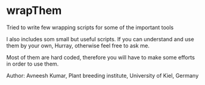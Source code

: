 # wrapThem
Tried to write few wrapping scripts for some of the important tools

I also includes som small but useful scripts. If you can understand and use them by your own, Hurray, otherwise feel free
to ask me.

Most of them are hard coded, therefore you will have to make some efforts in order to use them.

Author: Avneesh Kumar, Plant breeding institute, University of Kiel, Germany
